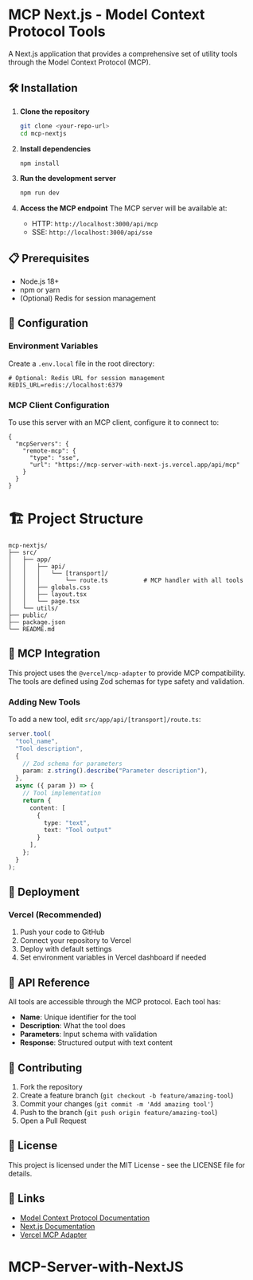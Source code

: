 # MCP Next.js - Model Context Protocol Tools

A Next.js application that provides a comprehensive set of utility tools through the Model Context Protocol (MCP).

## 🛠️ Installation

1. **Clone the repository**

   ```bash
   git clone <your-repo-url>
   cd mcp-nextjs
   ```
2. **Install dependencies**

   ```bash
   npm install
   ```
3. **Run the development server**

   ```bash
   npm run dev
   ```
4. **Access the MCP endpoint**
   The MCP server will be available at:

   - HTTP: `http://localhost:3000/api/mcp`
   - SSE: `http://localhost:3000/api/sse`

## 📋 Prerequisites

- Node.js 18+
- npm or yarn
- (Optional) Redis for session management

## 🔧 Configuration

### Environment Variables

Create a `.env.local` file in the root directory:

```env
# Optional: Redis URL for session management
REDIS_URL=redis://localhost:6379
```

### MCP Client Configuration

To use this server with an MCP client, configure it to connect to:

```
{
  "mcpServers": {
    "remote-mcp": {
      "type": "sse",
      "url": "https://mcp-server-with-next-js.vercel.app/api/mcp"
    }
  }
}
```

# 🏗️ Project Structure

```
mcp-nextjs/
├── src/
│   ├── app/
│   │   ├── api/
│   │   │   └── [transport]/
│   │   │       └── route.ts          # MCP handler with all tools
│   │   ├── globals.css
│   │   ├── layout.tsx
│   │   └── page.tsx
│   └── utils/
├── public/
├── package.json
└── README.md
```

## 🔌 MCP Integration

This project uses the `@vercel/mcp-adapter` to provide MCP compatibility. The tools are defined using Zod schemas for type safety and validation.

### Adding New Tools

To add a new tool, edit `src/app/api/[transport]/route.ts`:

```typescript
server.tool(
  "tool_name",
  "Tool description",
  {
    // Zod schema for parameters
    param: z.string().describe("Parameter description"),
  },
  async ({ param }) => {
    // Tool implementation
    return {
      content: [
        {
          type: "text",
          text: "Tool output"
        }
      ],
    };
  }
);
```

## 🚀 Deployment

### Vercel (Recommended)

1. Push your code to GitHub
2. Connect your repository to Vercel
3. Deploy with default settings
4. Set environment variables in Vercel dashboard if needed

## 📝 API Reference

All tools are accessible through the MCP protocol. Each tool has:

- **Name**: Unique identifier for the tool
- **Description**: What the tool does
- **Parameters**: Input schema with validation
- **Response**: Structured output with text content

## 🤝 Contributing

1. Fork the repository
2. Create a feature branch (`git checkout -b feature/amazing-tool`)
3. Commit your changes (`git commit -m 'Add amazing tool'`)
4. Push to the branch (`git push origin feature/amazing-tool`)
5. Open a Pull Request

## 📄 License

This project is licensed under the MIT License - see the LICENSE file for details.

## 🔗 Links

- [Model Context Protocol Documentation](https://modelcontextprotocol.io/)
- [Next.js Documentation](https://nextjs.org/docs)
- [Vercel MCP Adapter](https://www.npmjs.com/package/@vercel/mcp-adapter)

# MCP-Server-with-NextJS
